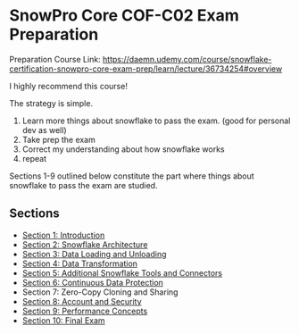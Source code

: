 # SnowPro Core COF-C02 Exam Preparation

Preparation Course Link: https://daemn.udemy.com/course/snowflake-certification-snowpro-core-exam-prep/learn/lecture/36734254#overview

I highly recommend this course!

The strategy is simple.

1. Learn more things about snowflake to pass the exam. (good for personal dev as well)
1. Take prep the exam
1. Correct my understanding about how snowflake works
1. repeat

Sections 1-9 outlined below constitute the part where things about snowflake to pass the exam are studied.

## Sections

* [Section 1: Introduction](Section01_Introduction/README.md)
* [Section 2: Snowflake Architecture](Section02_Snowflake_Architechture/README.md)
* [Section 3: Data Loading and Unloading](Section03_data_loading_uploading/README.md)
* [Section 4: Data Transformation](Section04_data_transformation/README.md)
* [Section 5: Additional Snowflake Tools and Connectors](Section05_additional_tools_and_connectors/README.md)
* [Section 6: Continuous Data Protection](Section06_continuous_data_protection/README.md)
* Section 7: Zero-Copy Cloning and Sharing
* [Section 8: Account and Security](Section08_accounts_and_security/README.md)
* [Section 9: Performance Concepts](Section09_performance_concepts/README.md)
* [Section 10: Final Exam](Section10_Final_exam/README.md)

